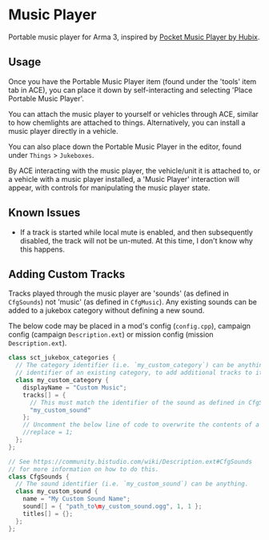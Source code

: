 # Music Player

Portable music player for Arma 3, inspired by [Pocket Music Player by Hubix](https://steamcommunity.com/sharedfiles/filedetails/?id=2170268960).

## Usage

Once you have the Portable Music Player item (found under the 'tools' item tab in ACE),
you can place it down by self-interacting and selecting 'Place Portable Music Player'.

You can attach the music player to yourself or vehicles through ACE,
similar to how chemlights are attached to things.
Alternatively, you can install a music player directly in a vehicle.

You can also place down the Portable Music Player in the editor, found
under `Things` > `Jukeboxes`.

By ACE interacting with the music player, the vehicle/unit it is attached to, or
a vehicle with a music player installed, a 'Music Player' interaction will
appear, with controls for manipulating the music player state.

## Known Issues

- If a track is started while local mute is enabled, and then subsequently disabled,
  the track will not be un-muted. At this time, I don't know why this happens.

## Adding Custom Tracks

Tracks played through the music player are 'sounds' (as defined in `CfgSounds`) not
'music' (as defined in `CfgMusic`). Any existing sounds can be added to a jukebox category
without defining a new sound.

The below code may be placed in a mod's config (`config.cpp`), campaign
config (campaign `Description.ext`) or mission config (mission `Description.ext`).

```cpp
class sct_jukebox_categories {
  // The category identifier (i.e. `my_custom_category`) can be anything, or it can be the
  // identifier of an existing category, to add additional tracks to it, or replace the tracks in it
  class my_custom_category {
    displayName = "Custom Music";
    tracks[] = {
      // This must match the identifier of the sound as defined in CfgSounds
      "my_custom_sound"
    };
    // Uncomment the below line of code to overwrite the contents of a track list defined in an addon. Optional.
    //replace = 1;
  };
};

// See https://community.bistudio.com/wiki/Description.ext#CfgSounds
// for more information on how to do this.
class CfgSounds {
  // The sound identifier (i.e. `my_custom_sound`) can be anything.
  class my_custom_sound {
    name = "My Custom Sound Name";
    sound[] = { "path_to\my_custom_sound.ogg", 1, 1 };
    titles[] = {};
  };
};
```
